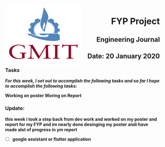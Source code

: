 
<img align="left" width="250" height="200" src="/gmit.png">

<h1 align="right"><b>FYP Project</h1>
<h2 align="right">Engineering Journal</h2>
<h2 align="right">Date: 20 January 2020</h2>

### Tasks
 *For this week, I set out to accomplish the following tasks and so far I hope to accomplish the following tasks:*
 

Working on poster 
Woring on Report




 

<p></p>
<p></p>

### Update:
<p> this week i took a step back from dev work and worked on my poster and report for my FYP and im nearly done desinging my poster andi have made alot of progress in ym report</p>

- [ ] google assistant or flutter application


